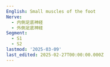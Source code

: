 ```yaml
---
English: Small muscles of the foot
Nerve:
  - 内側足底神経
  - 外側足底神経
Segment:
  - S1
  - S2
lastmod: '2025-03-09'
last_edited: 2025-02-27T00:00:00.000Z
---
```



